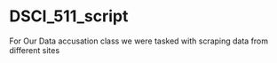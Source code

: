 # DSCI_511_script
For Our Data accusation class we were tasked with scraping data from different sites
